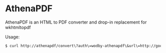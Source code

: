 # AthenaPDF

AthenaPDF is an HTML to PDF converter and drop-in replacement for wkhtmltopdf

Usage:

```bash
$ curl http://athenapdf/convert\?auth\=wodby-athenapdf\&url\=http://google.com/ |> out.pdf
```

